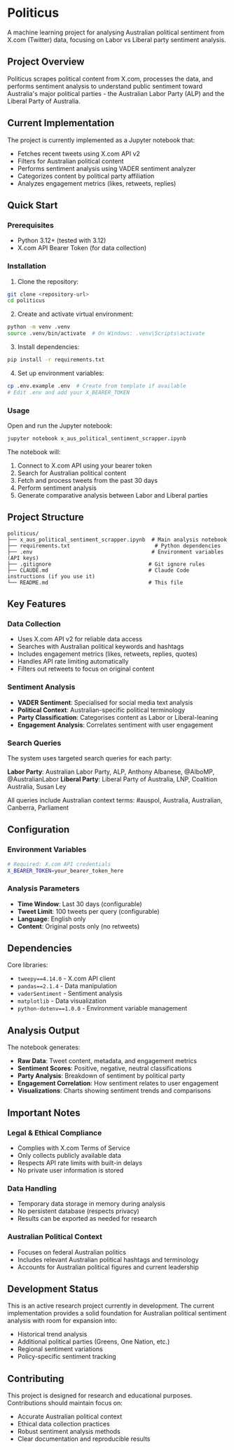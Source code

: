 # Politicus

A machine learning project for analysing Australian political sentiment from X.com (Twitter) data, focusing on Labor vs Liberal party sentiment analysis.

## Project Overview

Politicus scrapes political content from X.com, processes the data, and performs sentiment analysis to understand public sentiment toward Australia's major political parties - the Australian Labor Party (ALP) and the Liberal Party of Australia.

## Current Implementation

The project is currently implemented as a Jupyter notebook that:
- Fetches recent tweets using X.com API v2
- Filters for Australian political content
- Performs sentiment analysis using VADER sentiment analyzer
- Categorizes content by political party affiliation
- Analyzes engagement metrics (likes, retweets, replies)

## Quick Start

### Prerequisites
- Python 3.12+ (tested with 3.12)
- X.com API Bearer Token (for data collection)

### Installation

1. Clone the repository:
```bash
git clone <repository-url>
cd politicus
```

2. Create and activate virtual environment:
```bash
python -m venv .venv
source .venv/bin/activate  # On Windows: .venv\Scripts\activate
```

3. Install dependencies:
```bash
pip install -r requirements.txt
```

4. Set up environment variables:
```bash
cp .env.example .env  # Create from template if available
# Edit .env and add your X_BEARER_TOKEN
```

### Usage

Open and run the Jupyter notebook:
```bash
jupyter notebook x_aus_political_sentiment_scrapper.ipynb
```

The notebook will:
1. Connect to X.com API using your bearer token
2. Search for Australian political content
3. Fetch and process tweets from the past 30 days
4. Perform sentiment analysis
5. Generate comparative analysis between Labor and Liberal parties

## Project Structure

```
politicus/
├── x_aus_political_sentiment_scrapper.ipynb  # Main analysis notebook
├── requirements.txt                           # Python dependencies
├── .env                                      # Environment variables (API keys)
├── .gitignore                               # Git ignore rules
├── CLAUDE.md                                # Claude Code instructions (if you use it)
└── README.md                                # This file
```

## Key Features

### Data Collection
- Uses X.com API v2 for reliable data access
- Searches with Australian political keywords and hashtags
- Includes engagement metrics (likes, retweets, replies, quotes)
- Handles API rate limiting automatically
- Filters out retweets to focus on original content

### Sentiment Analysis
- **VADER Sentiment**: Specialised for social media text analysis
- **Political Context**: Australian-specific political terminology
- **Party Classification**: Categorises content as Labor or Liberal-leaning
- **Engagement Analysis**: Correlates sentiment with user engagement

### Search Queries
The system uses targeted search queries for each party:

**Labor Party**: Australian Labor Party, ALP, Anthony Albanese, @AlboMP, @AustralianLabor
**Liberal Party**: Liberal Party of Australia, LNP, Coalition Australia, Susan Ley

All queries include Australian context terms: #auspol, Australia, Australian, Canberra, Parliament

## Configuration

### Environment Variables
```bash
# Required: X.com API credentials
X_BEARER_TOKEN=your_bearer_token_here
```

### Analysis Parameters
- **Time Window**: Last 30 days (configurable)
- **Tweet Limit**: 100 tweets per query (configurable)
- **Language**: English only
- **Content**: Original posts only (no retweets)

## Dependencies

Core libraries:
- `tweepy==4.14.0` - X.com API client
- `pandas==2.1.4` - Data manipulation
- `vaderSentiment` - Sentiment analysis
- `matplotlib` - Data visualization
- `python-dotenv==1.0.0` - Environment variable management

## Analysis Output

The notebook generates:
- **Raw Data**: Tweet content, metadata, and engagement metrics
- **Sentiment Scores**: Positive, negative, neutral classifications
- **Party Analysis**: Breakdown of sentiment by political party
- **Engagement Correlation**: How sentiment relates to user engagement
- **Visualizations**: Charts showing sentiment trends and comparisons

## Important Notes

### Legal & Ethical Compliance
- Complies with X.com Terms of Service
- Only collects publicly available data
- Respects API rate limits with built-in delays
- No private user information is stored

### Data Handling
- Temporary data storage in memory during analysis
- No persistent database (respects privacy)
- Results can be exported as needed for research

### Australian Political Context
- Focuses on federal Australian politics
- Includes relevant Australian political hashtags and terminology
- Accounts for Australian political figures and current leadership

## Development Status

This is an active research project currently in development. The current implementation provides a solid foundation for Australian political sentiment analysis with room for expansion into:
- Historical trend analysis
- Additional political parties (Greens, One Nation, etc.)
- Regional sentiment variations
- Policy-specific sentiment tracking

## Contributing

This project is designed for research and educational purposes. Contributions should maintain focus on:
- Accurate Australian political context
- Ethical data collection practices
- Robust sentiment analysis methods
- Clear documentation and reproducible results